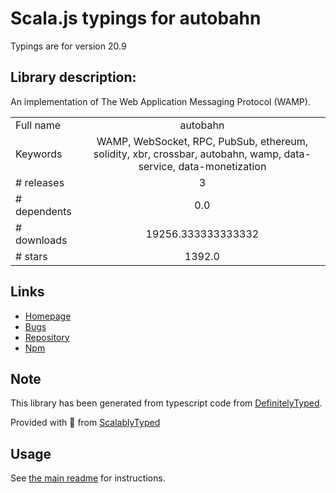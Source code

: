 
# Scala.js typings for autobahn

Typings are for version 20.9

## Library description:
An implementation of The Web Application Messaging Protocol (WAMP).

|                    |                 |
| ------------------ | :-------------: |
| Full name          | autobahn |
| Keywords           | WAMP, WebSocket, RPC, PubSub, ethereum, solidity, xbr, crossbar, autobahn, wamp, data-service, data-monetization |
| # releases         | 3 |
| # dependents       | 0.0 |
| # downloads        | 19256.333333333332 |
| # stars            | 1392.0 |

## Links
- [Homepage](https://github.com/crossbario/autobahn-js#readme)
- [Bugs](https://github.com/crossbario/autobahn-js/issues)
- [Repository](https://github.com/crossbario/autobahn-js)
- [Npm](https://www.npmjs.com/package/autobahn)
    


## Note
This library has been generated from typescript code from [DefinitelyTyped](https://definitelytyped.org).

Provided with :purple_heart: from [ScalablyTyped](https://github.com/oyvindberg/ScalablyTyped)

## Usage
See [the main readme](../../readme.md) for instructions.


